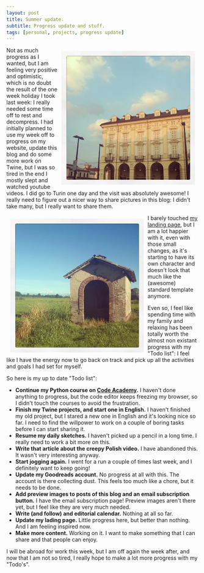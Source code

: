 ```yaml
---
layout: post
title: Summer update.
subtitle: Progress update and stuff.
tags: [personal, projects, progress update]
---
```


<img src="/img/08082016/turin.jpg" alt="Turin" align="right" height="350" width="350" style="margin:10px"> Not as much progress as I wanted, but I am feeling very positive and optimistic, which is no doubt the result of the one week holiday I took last week: I really needed some time off to rest and decompress.
I had initially planned to use my week off to progress on my website, update this blog and do some more work on Twine, but I was so tired in the end I mostly slept and watched youtube videos.
I did go to Turin one day and the visit was absolutely awesome! I really need to figure out a nicer way to share pictures in this blog: I didn't take many, but I really want to share them.

<img src="/img/08082016/run.jpg" alt="An old oven near a farm where I run" align="left" height="350" width="350" style="margin:10px"> I barely touched [my landing page](http://melyanna.net/), but I am a lot happier with it, even with those small changes, as it's starting to have its own character and doesn't look that much like the (awesome) standard template anymore.

Even so, I feel like spending time with my family and relaxing has been totally worth the almost non existant progress with my "Todo list": I feel like I have the energy now to go back on track and pick up all the activities and goals I had set for myself.

So here is my up to date "Todo list":

* **Continue my Python course on [Code Academy](https://www.codecademy.com/Melyanna).** I haven't done anything to progress, but the code editor keeps freezing my browser, so I didn't touch the courses to avoid the frustration.
* **Finish my Twine projects, and start one in English.** I haven't finished my old project, but I stared a new one in English and it's looking nice so far. I need to find the willpower to work on a couple of boring tasks before I can start sharing it.
* **Resume my daily sketches.** I haven't picked up a pencil in a long time. I really need to work a bit more on this.
* **Write that article about the creepy Polish video.** I have abandoned this. It wasn't very interesting anyway.
* **Start jogging again.** I went for a run a couple of times last week, and I definitely want to keep going!
* **Update my Goodreads account.** No progress at all with this. The account is there collecting dust. This feels too much like a chore, but it needs to be done.
* **Add preview images to posts of this blog and an email subscription button.** I have the email subscription page! Preview images aren't there yet, but I feel like they are very much needed.
* **Write (and follow) and editorial calendar.** Nothing at all so far.
* **Update my lading page.** Little progress here, but better than nothing. And I am feeling inspired now.
* **Make more content.** Working on it. I want to make something that I can share and that people can enjoy.

I will be abroad for work this week, but I am off again the week after, and now that I am not so tired, I really hope to make a lot more progress with my "Todo's".